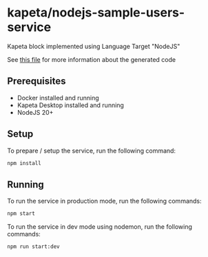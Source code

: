 # kapeta/nodejs-sample-users-service

Kapeta block implemented using Language Target "NodeJS"

See [this file](src/.generated/README.md) for more information about the generated code

## Prerequisites

-   Docker installed and running
-   Kapeta Desktop installed and running
-   NodeJS 20+

## Setup

To prepare / setup the service, run the following command:

```bash
npm install
```

## Running

To run the service in production mode, run the following commands:

```bash
npm start
```

To run the service in dev mode using nodemon, run the following commands:

```bash
npm run start:dev
```
